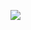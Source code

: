 <p align-"center">
<img src="https://media-exp1.licdn.com/dms/image/C5616AQHTiaGIEDjaDg/profile-displaybackgroundimage-shrink_200_800/0/1645408516291?e=1651104000&v=beta&t=xQQ3rgSR7TGKK6RWhYKRs2N8FejdCMvC2U-i2Q-H2-0" />
</p>
